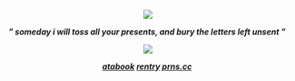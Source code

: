 <h5><p align="center"> <img src="https://komarev.com/ghpvc/?username=sepulchres&label=bug+collection&color=57683C"> </a>

<p align="center">  ” someday i will toss all your         presents, and bury the letters left unsent ” ‏
</div>

<div align="center">
<div align="center">

<p align="center">

![](https://files.catbox.moe/rr0r9f.jpg)  

[atabook](https://forest.atabook.org) [rentry](https://rentry.co/bonehunter) [prns.cc](https://pronouns.cc/@woodic) ‏ 

<p align="center">


